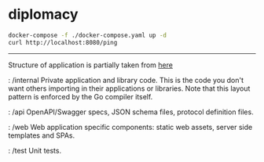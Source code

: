 # diplomacy

```bash
docker-compose -f ./docker-compose.yaml up -d
curl http://localhost:8080/ping
```

---

Structure of application is partially taken from [here](https://github.com/golang-standards/project-layout)

: /internal
Private application and library code. This is the code you don't want others importing in their applications or libraries. Note that this layout pattern is enforced by the Go compiler itself. 

: /api
OpenAPI/Swagger specs, JSON schema files, protocol definition files.

: /web
Web application specific components: static web assets, server side templates and SPAs.

: /test
Unit tests.